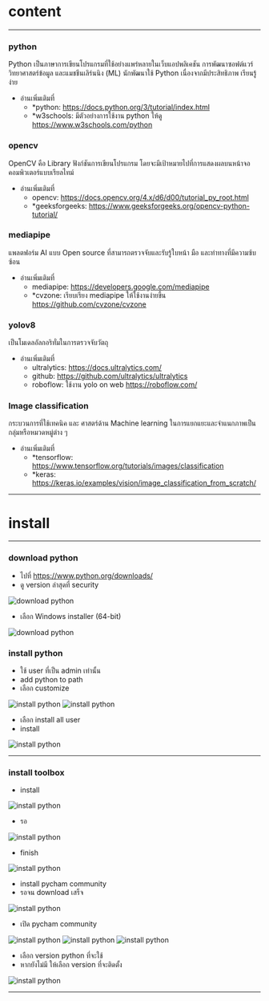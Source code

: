 # content

-----------------------------------------------

### python

Python เป็นภาษาการเขียนโปรแกรมที่ใช้อย่างแพร่หลายในเว็บแอปพลิเคชัน การพัฒนาซอฟต์แวร์ วิทยาศาสตร์ข้อมูล
และแมชชีนเลิร์นนิง (ML) นักพัฒนาใช้ Python เนื่องจากมีประสิทธิภาพ เรียนรู้ง่าย

- อ่านเพิ่มเติมที่
    - *python: https://docs.python.org/3/tutorial/index.html
    - *w3schools: มีตัวอย่างการใช้งาน python ให้ดู https://www.w3schools.com/python

### opencv

OpenCV คือ Library ฟังก์ชันการเขียนโปรแกรม โดยจะมีเป้าหมายไปที่การแสดงผลบนหน้าจอคอมพิวเตอร์แบบเรียลไทม์

- อ่านเพิ่มเติมที่
    - opencv: https://docs.opencv.org/4.x/d6/d00/tutorial_py_root.html
    - *geeksforgeeks: https://www.geeksforgeeks.org/opencv-python-tutorial/

### mediapipe

แพลตฟอร์ม AI แบบ Open source ที่สามารถตรวจจับและรับรู้ใบหน้า มือ และท่าทางที่มีความซ้บซ้อน

- อ่านเพิ่มเติมที่
    - mediapipe: https://developers.google.com/mediapipe
    - *cvzone: เรียบเรียง mediapipe ให้ใช้งานง่ายขึ้น https://github.com/cvzone/cvzone

### yolov8

เป็นโมเดลอัลกอริทั่มในการตรวจจับวัตถุ

- อ่านเพิ่มเติมที่
    - ultralytics: https://docs.ultralytics.com/
    - github: https://github.com/ultralytics/ultralytics
    - roboflow: ใช้งาน yolo on web https://roboflow.com/

### Image classification

กระบวนการที่ใช้เทคนิค และ ศาสตร์ด้าน Machine learning ในการแยกแยะและจำแนกภาพเป็น กลุ่มหรือหมวดหมู่ต่าง ๆ

- อ่านเพิ่มเติมที่
    - *tensorflow: https://www.tensorflow.org/tutorials/images/classification
    - *keras: https://keras.io/examples/vision/image_classification_from_scratch/

-----------------------------------------------

# install

-----------------------------------------------

### download python

* ไปที่ https://www.python.org/downloads/
* ดู version ล่าสุดที่ security

![download python](image.md/download%20python%20security.png "download python")

* เลือก Windows installer (64-bit)

![download python](image.md/download%20python%20Windows%20installer.png "download python")

### install python

* ใช้ user ที่เป็น admin เท่านั้น
* add python to path
* เลือก customize

![install python](image.md/install%20python%201.png "install python")
![install python](image.md/install%20python%202.png "install python")

* เลือก install all user
* install

![install python](image.md/install%20python%203.png "install python")

-----------------------------------------------

### install toolbox

* install

![install python](image.md/install%20toolbox%201.png "install python")

* รอ

![install python](image.md/install%20toolbox%202.png "install python")

* finish

![install python](image.md/install%20toolbox%203.png "install python")

* install pycham community
* รอจน download เสร็จ

![install python](image.md/install%20toolbox%204.png "install python")

* เปิด pycham community

![install python](image.md/open%20toolbox%201.png "install python")
![install python](image.md/open%20toolbox%202.png "install python")
![install python](image.md/open%20toolbox%203.png "install python")

* เลือก version python ที่จะใช้
* หากยังไม่มี ให้เลือก version ที่จะติดตั้ง

![install python](image.md/open%20toolbox%204.png "install python")

-----------------------------------------------
